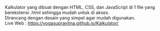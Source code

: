 Kalkulator yang dibuat dengan HTML, CSS, dan JavaScript di 1 file yang berekstensi .html sehingga mudah untuk di akses. <br>
Dirancang dengan desain yang simpel agar mudah digunakan. <br>
Live Web : https://yogasuprayitna.github.io/Kalkulator/
